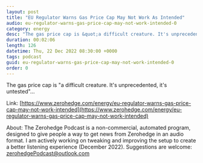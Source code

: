 ```yaml
---
layout: post
title: "EU Regulator Warns Gas Price Cap May Not Work As Intended"
audio: eu-regulator-warns-gas-price-cap-may-not-work-intended-0
category: energy
desc: "The gas price cap is &quot;a difficult creature. It's unprecedented, it's untested&quot;..."
duration: 00:02:06
length: 126
datetime: Thu, 22 Dec 2022 08:30:00 +0000
tags: podcast
guid: eu-regulator-warns-gas-price-cap-may-not-work-intended-0
order: 0
---
```

The gas price cap is &quot;a difficult creature. It's unprecedented, it's untested&quot;...

Link: [https://www.zerohedge.com/energy/eu-regulator-warns-gas-price-cap-may-not-work-intended](https://www.zerohedge.com/energy/eu-regulator-warns-gas-price-cap-may-not-work-intended)

About: The Zerohedge Podcast is a non-commercial, automated program, designed to give people a way to get news from Zerohedge in an audio format.  I am actively working on tweaking and improving the setup to create a better listening experience (December 2022).  Suggestions are welcome: [zerohedgePodcast@outlook.com](mailto:zerohedgePodcast@outlook.com)